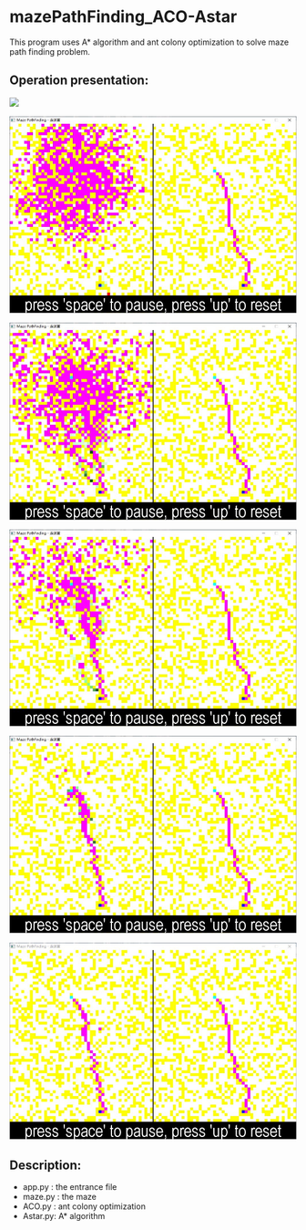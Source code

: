 # mazePathFinding_ACO-Astar

This program uses A* algorithm and ant colony optimization to solve maze path finding problem.

## Operation presentation:
![](https://github.com/OlaWod/mazePathFinding_ACO-Astar/raw/master/img/operation.gif)

![](https://github.com/OlaWod/mazePathFinding_ACO-Astar/raw/master/img/捕获11.JPG)

![](https://github.com/OlaWod/mazePathFinding_ACO-Astar/raw/master/img/捕获12.JPG)

![](https://github.com/OlaWod/mazePathFinding_ACO-Astar/raw/master/img/捕获13.JPG)

![](https://github.com/OlaWod/mazePathFinding_ACO-Astar/raw/master/img/捕获14.JPG)

![](https://github.com/OlaWod/mazePathFinding_ACO-Astar/raw/master/img/捕获15.JPG)

## Description:
- app.py  : the entrance file
- maze.py : the maze
- ACO.py  : ant colony optimization
- Astar.py: A* algorithm
